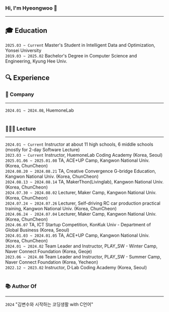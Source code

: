 ### Hi, I'm Hyeongwoo 👋

---

## 🎓 Education

`2025.03 ~ Current` Master's Student in Intelligent Data and Optimization, Yonsei University <br>
`2019.03 ~ 2025.02` Bachelor's Degree in Computer Science and Engineering, Kyung Hee Univ. <br>

## 🔍 Experience

### 🏢 Company

---

`2024.01 ~ 2024.08`, HuemoneLab <br>
<br>

### 🧑🏻‍🏫 Lecture

---

`2024.01 ~ Current` Instructor at about 11 high schools, 6 middle schools (mostly for 2-day Software Lecture) <br>
`2023.03 ~ Current` Instructor, HuemoneLab Coding Academy (Korea, Seoul) <br>
`2025.01.06 ~ 2025.01.08` TA, ACE+UP Camp, Kangwon National Univ. (Korea, ChunCheon) <br>
`2024.08.20 ~ 2024.08.21` TA, Creative Convergence G-bridge Education, Kangwon National Univ. (Korea, ChunCheon) <br>
`2024.08.13 ~ 2024.08.14` TA, MakerThon(Livinglab), Kangwon National Univ. (Korea, ChunCheon) <br>
`2024.07.30 ~ 2024.08.02` Lecturer, Maker Camp, Kangwon National Univ. (Korea, ChunCheon) <br>
`2024.07.24 ~ 2024.07.26` Lecturer, Self-driving RC car production practical training, Kangwon National Univ. (Korea, ChunCheon) <br>
`2024.06.24 - 2024.07.04` Lecturer, Maker Camp, Kangwon National Univ. (Korea, ChunCheon) <br>
`2024.06.07` TA, ICT Startup Competition, KonKuk Univ - Department of Global Business (Korea, Seoul) <br>
`2024.01.03 ~ 2024.01.05` TA, ACE+UP Camp, Kangwon National Univ. (Korea, ChunCheon) <br>
`2024.01 ~ 2024.02` Team Leader and Instructor, PLAY_SW - Winter Camp, Naver Connect Foundation (Korea, Geoje)<br>
`2023.06 ~ 2024.08` Team Leader and Instructor, PLAY_SW - Summer Camp, Naver Connect Foundation (Korea, Yecheon)<br>
`2022.12 ~ 2023.02` Instructor, D·Lab Coding Academy (Korea, Seoul) <br>
<br>

### 📚 Author Of

---

`2024` "김변수와 시작하는 코딩생활 with C언어"

